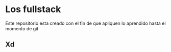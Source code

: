# Los fullstack

Este repositorio esta creado con el fin de que apliquen lo aprendido hasta el momento de git 

## Xd
